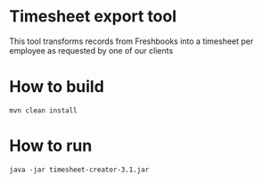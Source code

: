 # Timesheet export tool
This tool transforms records from Freshbooks into a timesheet per employee as requested by one of our clients

# How to build

```
mvn clean install
```


# How to run

```
java -jar timesheet-creator-3.1.jar
```
